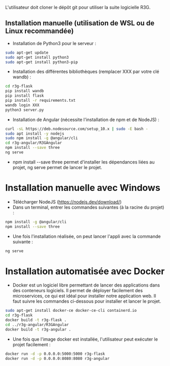 L'utilisateur doit cloner le dépôt git pour utiliser la suite logicielle R3G.

## Installation manuelle (utilisation de WSL ou de Linux recommandée)

- Installation de Python3 pour le serveur :
```bash
sudo apt-get update
sudo apt-get install python3
sudo apt-get install python3-pip
```
- Installation des différentes bibliothèques (remplacer XXX par votre clé wandb) :
```bash
cd r3g-flask
pip install wandb
pip install flask
pip install -r requirements.txt
wandb login XXX
python3 server.py
```

- Installation de Angular (nécessite l'installation de npm et de NodeJS) :
```bash
curl -sL https://deb.nodesource.com/setup_10.x | sudo -E bash -
sudo apt install -y nodejs
sudo npm install -g @angular/cli
cd r3g-angular/R3GAngular
npm install --save three
ng serve
```
- npm install --save three permet d'installer les dépendances liées au projet, ng serve permet de lancer le projet.

# Installation manuelle avec Windows
- Télécharger NodeJS (https://nodejs.dev/download/)
- Dans un terminal, entrer les commandes suivantes (à la racine du projet) :
```bash
npm install -g @angular/cli
npm install --save three
```
- Une fois l'installation réalisée, on peut lancer l'appli avec la commande suivante :
```bash
ng serve
```

# Installation automatisée avec Docker
- Docker est un logiciel libre permettant de lancer des applications dans des conteneurs logiciels. Il permet de déployer facilement des microservices, ce qui est idéal pour installer notre application web. Il faut suivre les commandes ci-dessous pour installer et lancer le projet.

```bash
sudo apt-get install docker-ce docker-ce-cli containerd.io
cd r3g-flask
docker build -t r3g-flask .
cd ../r3g-angular/R3GAngular
docker build -t r3g-angular .
```
- Une fois que l'image docker est installée, l'utilisateur peut exécuter le projet facilement :
```bash
docker run -d -p 0.0.0.0:5000:5000 r3g-flask
docker run -d -p 0.0.0.0:8080:8080 r3g-angular
```

